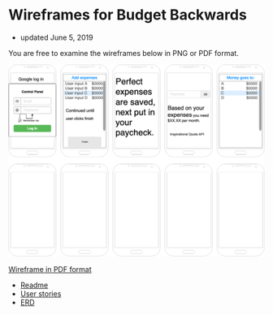 # Wireframes for Budget Backwards
+ updated June 5, 2019

You are free to examine the wireframes below in PNG or PDF format.



![Wireframe png](Android%20budget%20app.png)

[Wireframe in PDF format](Android%20budget%20app.pdf) 

+ [Readme](https://treypage.github.io/budget-backwards/)
+ [User stories](user-stories.md)
+ [ERD](ERD.md)